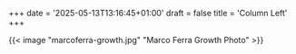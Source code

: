 +++
date = '2025-05-13T13:16:45+01:00'
draft = false
title = 'Column Left'
+++

{{< image "marcoferra-growth.jpg" "Marco Ferra Growth Photo" >}}
